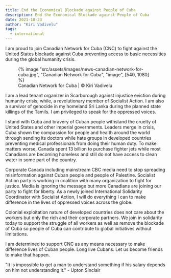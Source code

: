 ```yaml
---
title: End the Economical Blockade against People of Cuba
description: End the Economical Blockade against People of Cuba
date: 2021-10-23
author: "Kiri Vadivelu"
tags:
  - international
---
```


I am proud to join Canadian Network for Cuba (CNC) to fight against the United States blockade against Cuba preventing access to basic necessities during the global humanity crisis.

<!-- excerpt -->

<figure>
{% image "src/assets/images/news-canadian-network-for-cuba.jpg", "Canadian Network for Cuba", "image", [540, 1080] %}
<figcaption>Canadian Network for Cuba | © Kiri Vadivelu</figcaption>
</figure>

I am a lead tenant organizer in Scarborough against injustice eviction during humanity crisis; while, a revolutionary member of Socialist Action. I am also a survivor of genocide in my homeland Sri Lanka during the planned state killings of the Tamils. I am privileged to speak for the oppressed voices.

I stand with Cuba and bravery of Cuban people withstand the cruelty of United States and other imperial governments. Leaders merge in crisis, Cuba shown the compassion for people and health around the world through sending its doctors while hate groups in developed countries preventing medical professionals from doing their human duty. To make matters worse, Canada spent 13 billion to purchase fighter jets while most Canadians are becoming homeless and still do not have access to clean water in some part of the country.

Corporate Canada including mainstream CBC media need to stop spreading misinformation against Cuban people and people of Palestine. Socialist Action party is working in coalition with many organization to fight for justice. Media is ignoring the message but more Canadians are joining our party to fight for liberty. As a newly joined International Solidarity Coordinator with Socialist Action, I will do everything I can to make difference in the lives of oppressed voices across the globe.

Colonial exploitation nature of developed countries does not care about the workers but only the rich and their corporate partners. We join in solidarity today to support the struggle of all workers as well as remove the blockade of Cuba so people of Cuba can contribute to global initiatives without limitations.

I am determined to support CNC as any means necessary to make difference lives of Cuban people. Long live Cubans. Let us become friends to make that happen.

"It is impossible to get a man to understand something if his salary depends on him not understanding it." - Upton Sinclair
